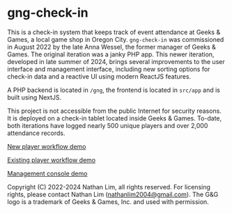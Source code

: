 # gng-check-in

This is a check-in system that keeps track of event attendance at Geeks & Games, a local game shop in Oregon City. `gng-check-in` was commissioned in August 2022 by the late Anna Wessel, the former manager of Geeks & Games. The original iteration was a janky PHP app. This newer iteration, developed in late summer of 2024, brings several improvements to the user interface and management interface, including new sorting options for check-in data and a reactive UI using modern ReactJS features.

A PHP backend is located in `/gng`, the frontend is located in `src/app` and is built using NextJS.

This project is not accessible from the public Internet for security reasons. It is deployed on a check-in tablet located inside Geeks & Games. To-date, both iterations have logged nearly 500 unique players and over 2,000 attendance records.

[New player workflow demo](https://github.com/user-attachments/assets/0a72350d-215e-4437-a665-e7567064cca9)

[Existing player workflow demo](https://github.com/user-attachments/assets/e88fd713-9151-4724-a564-acdcede3461e)

[Management console demo](https://github.com/user-attachments/assets/b03bd46a-7be3-4de6-9fbe-cd7302796aa4)

Copyright (C) 2022-2024 Nathan Lim, all rights reserved. For licensing rights, please contact Nathan Lim (nathanlim2004@gmail.com). The G&G logo is a trademark of Geeks & Games, Inc. and used with permission.
